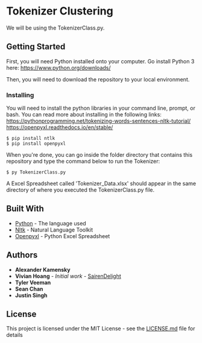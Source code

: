 # Tokenizer Clustering

We will be using the TokenizerClass.py.

## Getting Started

First, you will need Python installed onto your computer. 
Go install Python 3 here: https://www.python.org/downloads/

Then, you will need to download the repository to your local environment. 


### Installing

You will need to install the python libraries in your command line, prompt, or bash. You can read more about installing in the following links:   
https://pythonprogramming.net/tokenizing-words-sentences-nltk-tutorial/    
https://openpyxl.readthedocs.io/en/stable/    

```
$ pip install ntlk
$ pip install openpyxl
```

When you're done, you can go inside the folder directory that contains this repository and type the command below to run the Tokenizer:
```
$ py TokenizerClass.py
```
A Excel Spreadsheet called 'Tokenizer_Data.xlsx' should appear in the same directory of where you executed the TokenizerClass.py file.

## Built With

* [Python](https://www.python.org/downloads/) - The language used
* [Nltk](https://www.nltk.org/install.html) - Natural Language Toolkit
* [Openpyxl](https://openpyxl.readthedocs.io/en/stable/) - Python Excel Spreadsheet


## Authors

* **Alexander Kamensky** 
* **Vivian Hoang** - *Initial work* - [SairenDelight](https://github.com/SairenDelight)
* **Tyler Veeman**
* **Sean Chan**
* **Justin Singh**

## License

This project is licensed under the MIT License - see the [LICENSE.md](LICENSE.md) file for details




